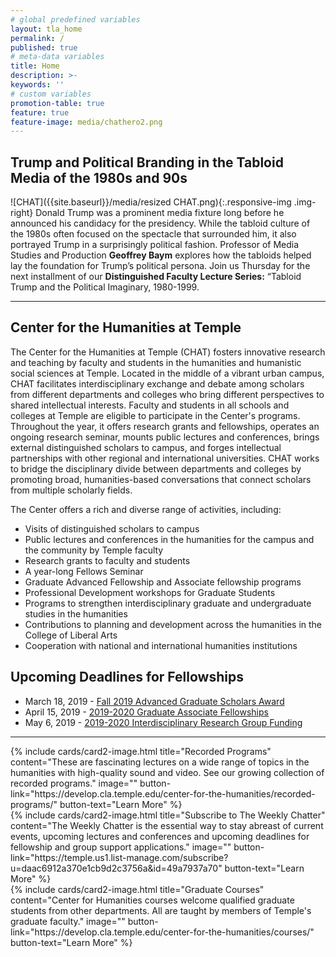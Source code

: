```yaml
---
# global predefined variables
layout: tla_home
permalink: /
published: true
# meta-data variables
title: Home
description: >-
keywords: ''
# custom variables
promotion-table: true
feature: true
feature-image: media/chathero2.png
---
```

## Trump and Political Branding in the Tabloid Media of the 1980s and 90s
![CHAT]({{site.baseurl}}/media/resized CHAT.png){:.responsive-img .img-right}
Donald Trump was a prominent media fixture long before he announced his candidacy for the presidency. While the tabloid culture of the 1980s often focused on the spectacle that surrounded him, it also portrayed Trump in a surprisingly political fashion. Professor of Media Studies and Production **Geoffrey Baym** explores how the tabloids helped lay the foundation for Trump’s political persona. Join us Thursday for the next installment of our **Distinguished Faculty Lecture Series:** “Tabloid Trump and the Political Imaginary, 1980-1999.
 
___

## Center for the Humanities at Temple
The Center for the Humanities at Temple (CHAT) fosters innovative research and teaching by faculty and students in the humanities and humanistic social sciences at Temple. Located in the middle of a vibrant urban campus, CHAT facilitates interdisciplinary exchange and debate among scholars from different departments and colleges who bring different perspectives to shared intellectual interests. Faculty and students in all schools and colleges at Temple are eligible to participate in the Center's programs. Throughout the year, it offers research grants and fellowships, operates an ongoing research seminar, mounts public lectures and conferences, brings external distinguished scholars to campus, and forges intellectual partnerships with other regional and international universities. CHAT works to bridge the disciplinary divide between departments and colleges by promoting broad, humanities-based conversations that connect scholars from multiple scholarly fields.

The Center offers a rich and diverse range of activities, including:

- Visits of distinguished scholars to campus
- Public lectures and conferences in the humanities for the campus and the community by Temple faculty
- Research grants to faculty and students
- A year-long Fellows Seminar
- Graduate Advanced Fellowship and Associate fellowship programs
- Professional Development workshops for Graduate Students
- Programs to strengthen interdisciplinary graduate and undergraduate studies in the humanities
- Contributions to planning and development across the humanities in the College of Liberal Arts
- Cooperation with national and international humanities institutions

## Upcoming Deadlines for Fellowships
- March 18, 2019 - [Fall 2019 Advanced Graduate Scholars Award](https://www.cla.temple.edu/center-for-the-humanities/fellowships/)
- April 15, 2019 - [2019-2020 Graduate Associate Fellowships](https://www.cla.temple.edu/center-for-the-humanities/fellowships/)
- May 6, 2019	- [2019-2020 Interdisciplinary Research Group Funding](https://www.cla.temple.edu/center-for-the-humanities/groups/)

___

<div class="row row-wide">
  <div class="col m12 l4">{% include cards/card2-image.html
    title="Recorded Programs"
    content="These are fascinating lectures on a wide range of topics in the humanities with high-quality sound and video. See our growing collection of recorded programs."
    image=""
    button-link="https://develop.cla.temple.edu/center-for-the-humanities/recorded-programs/"
    button-text="Learn More" %}
  </div>
  <div class="row row-wide">
    <div class="col m12 l4">{% include cards/card2-image.html
      title="Subscribe to The Weekly Chatter"
      content="The Weekly Chatter is the essential way to stay abreast of current events, upcoming lectures and conferences and upcoming deadlines for fellowship and group support applications."
      image=""
      button-link="https://temple.us1.list-manage.com/subscribe?u=daac6912a370e1cb9d2c3756a&id=49a7937a70"
      button-text="Learn More" %}
    </div>
    <div class="row row-wide">
      <div class="col m12 l4">{% include cards/card2-image.html
        title="Graduate Courses"
        content="Center for Humanities courses welcome qualified graduate students from other departments. All are taught by members of Temple's graduate faculty."
        image=""
        button-link="https://develop.cla.temple.edu/center-for-the-humanities/courses/"
        button-text="Learn More" %}
      </div>
</div>
